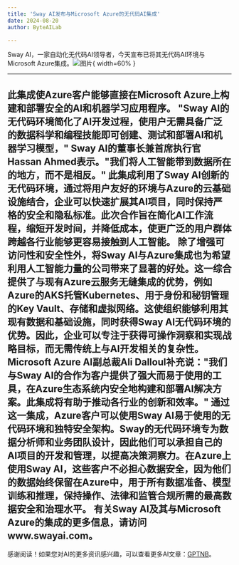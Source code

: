 ```yaml
---
title: 'Sway AI发布与Microsoft Azure的无代码AI集成'
date: 2024-08-20
author: ByteAILab

---
```


Sway AI，一家自动化无代码AI领导者，今天宣布已将其无代码AI环境与Microsoft Azure集成。![图片](https://ai-techpark.com/wp-content/uploads/2024/08/Sway-960x540.jpg){ width=60% }

---
此集成使Azure客户能够直接在Microsoft Azure上构建和部署安全的AI和机器学习应用程序。
"Sway AI的无代码环境简化了AI开发过程，使用户无需具备广泛的数据科学和编程技能即可创建、测试和部署AI和机器学习模型，" Sway AI的董事长兼首席执行官Hassan Ahmed表示。"我们将人工智能带到数据所在的地方，而不是相反。"
此集成利用了Sway AI创新的无代码环境，通过将用户友好的环境与Azure的云基础设施结合，企业可以快速扩展其AI项目，同时保持严格的安全和隐私标准。此次合作旨在简化AI工作流程，缩短开发时间，并降低成本，使更广泛的用户群体跨越各行业能够更容易接触到人工智能。
除了增强可访问性和安全性外，将Sway AI与Azure集成也为希望利用人工智能力量的公司带来了显著的好处。这一综合提供了与现有Azure云服务无缝集成的优势，例如Azure的AKS托管Kubernetes、用于身份和秘钥管理的Key Vault、存储和虚拟网络。这使组织能够利用其现有数据和基础设施，同时获得Sway AI无代码环境的优势。因此，企业可以专注于获得可操作洞察和实现战略目标，而无需传统上与AI开发相关的复杂性。
Microsoft Azure AI副总裁Ali Dalloul补充说："我们与Sway AI的合作为客户提供了强大而易于使用的工具，在Azure生态系统内安全地构建和部署AI解决方案。此集成将有助于推动各行业的创新和效率。"
通过这一集成，Azure客户可以使用Sway AI易于使用的无代码环境和独特安全架构。Sway的无代码环境专为数据分析师和业务团队设计，因此他们可以承担自己的AI项目的开发和管理，以提高决策洞察力。在Azure上使用Sway AI，这些客户不必担心数据安全，因为他们的数据始终保留在Azure中，用于所有数据准备、模型训练和推理，保持操作、法律和监管合规所需的最高数据安全和治理水平。
有关Sway AI及其与Microsoft Azure的集成的更多信息，请访问www.swayai.com。
---
感谢阅读！如果您对AI的更多资讯感兴趣，可以查看更多AI文章：[GPTNB](https://gptnb.com)。